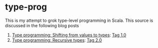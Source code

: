type-prog
=========

This is my attempt to grok type-level programming in Scala.  This source is discussed in the following blog posts

1. [Type programming: Shifting from values to types](http://proseand.co.nz/2014/02/17/type-programming-shifting-from-values-to-types/): [Tag 1.0](https://github.com/barnesjd/type-prog/tree/1.0)
2. [Type programming: Recursive types](http://proseand.co.nz/2014/03/10/type-programming-recursive-types/): [Tag 2.0](https://github.com/barnesjd/type-prog/tree/2.0)
